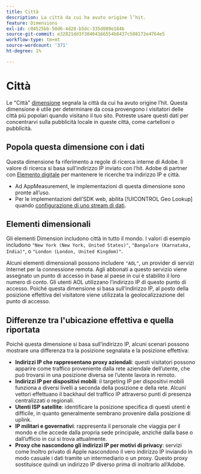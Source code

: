 ```yaml
---
title: Città
description: La città da cui ha avuto origine l’hit.
feature: Dimensions
exl-id: c04525bb-50d6-4d28-b5dc-335d089e184b
source-git-commit: e32821dd3f30404166554b8437c508172e4764e5
workflow-type: tm+mt
source-wordcount: '371'
ht-degree: 1%

---
```


# Città

Le &quot;Città&quot; [dimensione](overview.md) segnala la città da cui ha avuto origine l’hit. Questa dimensione è utile per determinare da cosa provengono i visitatori delle città più popolari quando visitano il tuo sito. Potreste usare questi dati per concentrarvi sulla pubblicità locale in queste città, come cartelloni o pubblicità.

## Popola questa dimensione con i dati

Questa dimensione fa riferimento a regole di ricerca interne di Adobe. Il valore di ricerca si basa sull’indirizzo IP inviato con l’hit. Adobe di partner con [Elemento digitale](https://www.digitalelement.com/) per mantenere le ricerche tra indirizzo IP e città.

* Ad AppMeasurement, le implementazioni di questa dimensione sono pronte all’uso.
* Per le implementazioni dell’SDK web, abilita [!UICONTROL Geo Lookup] quando [configurazione di uno stream di dati](https://experienceleague.adobe.com/docs/experience-platform/datastreams/configure.html).

## Elementi dimensionali

Gli elementi Dimension includono città in tutto il mondo. I valori di esempio includono `"New York (New York, United States)"`, `"Bangalore (Karnataka, India)"`, o `"London (London, United Kingdom)"`.

Alcuni elementi dimensionali possono includere `"AOL"`, un provider di servizi Internet per la connessione remota. Agli abbonati a questo servizio viene assegnato un punto di accesso in base al paese in cui è stabilito il loro numero di conto. Gli utenti AOL utilizzano l’indirizzo IP di questo punto di accesso. Poiché questa dimensione si basa sull’indirizzo IP, al posto della posizione effettiva del visitatore viene utilizzata la geolocalizzazione del punto di accesso.

## Differenze tra l&#39;ubicazione effettiva e quella riportata

Poiché questa dimensione si basa sull’indirizzo IP, alcuni scenari possono mostrare una differenza tra la posizione segnalata e la posizione effettiva:

* **Indirizzi IP che rappresentano proxy aziendali**: questi visitatori possono apparire come traffico proveniente dalla rete aziendale dell’utente, che può trovarsi in una posizione diversa se l’utente lavora in remoto.
* **Indirizzi IP per dispositivi mobili**: il targeting IP per dispositivi mobili funziona a diversi livelli a seconda della posizione e della rete. Alcuni vettori effettuano il backhaul del traffico IP attraverso punti di presenza centralizzati o regionali.
* **Utenti ISP satellite**: identificare la posizione specifica di questi utenti è difficile, in quanto generalmente sembrano provenire dalla posizione di uplink.
* **IP militari e governativi**: rappresenta il personale che viaggia per il mondo e che accede dalla propria sede principale, anziché dalla base o dall’ufficio in cui si trova attualmente.
* **Proxy che nascondono gli indirizzi IP per motivi di privacy**: servizi come Inoltro privato di Apple nascondono il vero indirizzo IP inviando in modo casuale i dati tramite un intermediario o un proxy. Questo proxy sostituisce quindi un indirizzo IP diverso prima di inoltrarlo all’Adobe.
